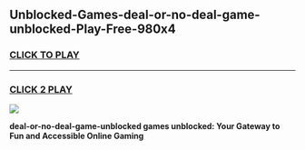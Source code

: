 
## Unblocked-Games-deal-or-no-deal-game-unblocked-Play-Free-980x4
<h3>
<a href="https://premium76.site?title=deal-or-no-deal-game-unblocked&ref=23A">CLICK TO PLAY</a></h3>
<hr>

<h3>
<a href="https://premium76.site?title=deal-or-no-deal-game-unblocked&ref=23A">CLICK 2 PLAY</a>
  
</h3>

<a href="https://premium76.site?title=deal-or-no-deal-game-unblocked&ref=23A"><img src="https://clearcache.store/games.png"></a>


**deal-or-no-deal-game-unblocked games unblocked: Your Gateway to Fun and Accessible Online Gaming**
